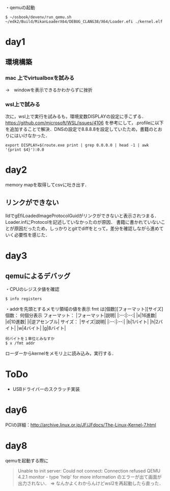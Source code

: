 ・qemuの起動
```
$ ~/osbook/devenv/run_qemu.sh ~/edk2/Build/MikanLoaderX64/DEBUG_CLANG38/X64/Loader.efi ./kernel.elf
```

# day1
##  環境構築
### mac 上でvirtualboxを試みる
→　windowを表示できるかわからずに挫折
### wsl上で試みる
次に，wsl上で実行を試みるも，環境変数DISPLAYの設定に手こずる．
https://github.com/microsoft/WSL/issues/4106
を参考にして，.profileに以下を追加することで解決．DNSの設定で8.8.8.8を設定していたため，書籍のとおりにはいけなかった．

```
export DISPLAY=$(route.exe print | grep 0.0.0.0 | head -1 | awk '{print $4}'):0.0
```

# day2
memory mapを取得してcsvに吐き出す．

## リンクができない
lldでgEfiLoadedImageProtocolGuidがリンクができないと表示されつまる．
Loader.infにProtocolを記述していなかったのが原因．
書籍に書かれていないことが原因だったため，しっかりとgitでdiffをとって，差分を確認しながら進めていく必要性を感じた．

# day3
## qemuによるデバッグ
・CPUのレジスタ値を確認
```
$ info registers
```
・addrを先頭とするメモリ領域の値を表示
fmt は[個数][フォーマット][サイズ]
個数：
何個分表示
フォーマット：
|フォーマット|説明|
|:--:|:--:|
|x|16進数|
|d|10進数|
|i|逆アセンブル|
サイズ：
|サイズ|説明|
|:--:|:--:|
|b|1バイト|
|h|2バイト|
|w|4バイト|
|g|8バイト|
```
何バイトを１単位とみなすか
$ x /fmt addr
```
ローダーからkernelをメモリ上に読み込み，実行する．


# ToDo
- USBドライバーのスクラッチ実装

# day6
PCIの詳細：http://archive.linux.or.jp/JF/JFdocs/The-Linux-Kernel-7.html

# day8
qemuを起動する際に
> Unable to init server: Could not connect: Connection refused
>QEMU 4.2.1 monitor - type 'help' for more information
のエラーが出て画面が出力されない．
=> なんかよくわからんけどwsl2を再起動したら直った．